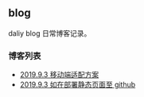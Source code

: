 ## blog
daliy blog
日常博客记录。

### 博客列表
* [2019.9.3 移动端适配方案](https://github.com/deepCloned/blog/blogs/MobileAdaptation.md)
* [2019.9.3 如在部署静态页面至 github ](https://github.com/deepCloned/blog/blogs/GithubPage.md)
